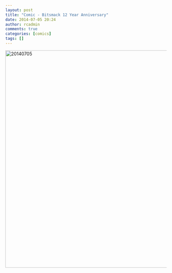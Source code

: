 ```yaml
---
layout: post
title: "Comic - Bitsmack 12 Year Anniversary"
date: 2014-07-05 20:24
author: rcadmin
comments: true
categories: [comics]
tags: []
---
```

<a href="http://bitsmack.com/wp/2014/07/05/comic-bitsmack-12-year-anniversary/attachment/20140705/" rel="attachment wp-att-2559"><img src="http://dl.bitsmack.com/uploads/2014/07/20140705.jpg" alt="20140705" width="680" height="680" class="alignnone size-full wp-image-2559" /></a>
